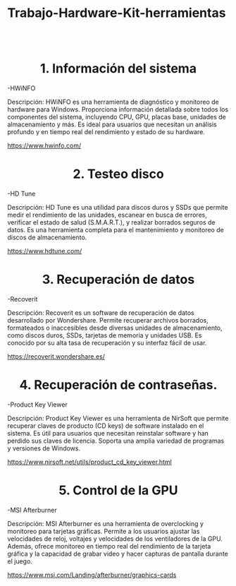 # Trabajo-Hardware-Kit-herramientas

<br>
<br>

<h1 align="center">1. Información del sistema<a name="Conclusiones"></a></h1>
<p>-HWiNFO</p>
<p>Descripción: HWiNFO es una herramienta de diagnóstico y monitoreo de hardware para Windows. Proporciona información detallada sobre todos los componentes del sistema, incluyendo CPU, GPU, placas base, unidades de almacenamiento y más. Es ideal para usuarios que necesitan un análisis profundo y en tiempo real del rendimiento y estado de su hardware.</p>
<a href="">https://www.hwinfo.com/</a>


<h1 align="center">2. Testeo disco</a></h1>
<p>-HD Tune</p>
<p>Descripción: HD Tune es una utilidad para discos duros y SSDs que permite medir el rendimiento de las unidades, escanear en busca de errores, verificar el estado de salud (S.M.A.R.T.), y realizar borrados seguros de datos. Es una herramienta completa para el mantenimiento y monitoreo de discos de almacenamiento.</p>
<a href="">https://www.hdtune.com/</a>


<h1 align="center">3. Recuperación de datos</a></h1>
<p>-Recoverit</p>
<p>Descripción: Recoverit es un software de recuperación de datos desarrollado por Wondershare. Permite recuperar archivos borrados, formateados o inaccesibles desde diversas unidades de almacenamiento, como discos duros, SSDs, tarjetas de memoria y unidades USB. Es conocido por su alta tasa de recuperación y su interfaz fácil de usar.</p>
<a href="">https://recoverit.wondershare.es/</a>

<h1 align="center">4. Recuperación de contraseñas.</a></h1>
<p>-Product Key Viewer</p>
<p>Descripción: Product Key Viewer es una herramienta de NirSoft que permite recuperar claves de producto (CD keys) de software instalado en el sistema. Es útil para usuarios que necesitan reinstalar software y han perdido sus claves de licencia. Soporta una amplia variedad de programas y versiones de Windows.</p>
<a href="">https://www.nirsoft.net/utils/product_cd_key_viewer.html</a>


<h1 align="center">5. Control de la GPU</a></h1>
<p>-MSI Afterburner</p>
<p>Descripción: MSI Afterburner es una herramienta de overclocking y monitoreo para tarjetas gráficas. Permite a los usuarios ajustar las velocidades de reloj, voltajes y velocidades de los ventiladores de la GPU. Además, ofrece monitoreo en tiempo real del rendimiento de la tarjeta gráfica y la capacidad de grabar video y hacer capturas de pantalla durante el juego.</p>
<a href="">https://www.msi.com/Landing/afterburner/graphics-cards</a>

